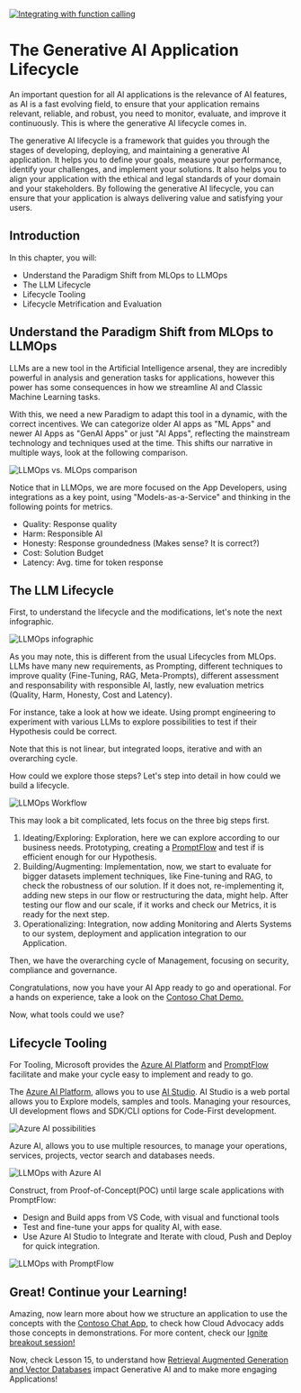 [![Integrating with function calling](./images/14-lesson-banner.png?wt.mc_idstudentamb_409460)](https://aka.ms/gen-ai-lesson14-gh?wt.mc_idstudentamb_409460)

# The Generative AI Application Lifecycle

An important question for all AI applications is the relevance of AI features, as AI is a fast evolving field, to ensure that your application remains relevant, reliable, and robust, you need to monitor, evaluate, and improve it continuously. This is where the generative AI lifecycle comes in.

The generative AI lifecycle is a framework that guides you through the stages of developing, deploying, and maintaining a generative AI application. It helps you to define your goals, measure your performance, identify your challenges, and implement your solutions. It also helps you to align your application with the ethical and legal standards of your domain and your stakeholders. By following the generative AI lifecycle, you can ensure that your application is always delivering value and satisfying your users.

## Introduction

In this chapter, you will:

- Understand the Paradigm Shift from MLOps to LLMOps
- The LLM Lifecycle
- Lifecycle Tooling
- Lifecycle Metrification and Evaluation

## Understand the Paradigm Shift from MLOps to LLMOps

LLMs are a new tool in the Artificial Intelligence arsenal, they are incredibly powerful in analysis and generation tasks for applications, however this power has some consequences in how we streamline AI and Classic Machine Learning tasks.

With this, we need a new Paradigm to adapt this tool in a dynamic, with the correct incentives. We can categorize older AI apps as "ML Apps" and newer AI Apps as "GenAI Apps" or just "AI Apps", reflecting the mainstream technology and techniques used at the time. This shifts our narrative in multiple ways, look at the following comparison.

![LLMOps vs. MLOps comparison](./images/01-llmops-shift.png?wt.mc_idstudentamb_409460)

Notice that in LLMOps, we are more focused on the App Developers, using integrations as a key point, using "Models-as-a-Service" and thinking in the following points for metrics.

- Quality: Response quality
- Harm: Responsible AI
- Honesty: Response groundedness (Makes sense? It is correct?)
- Cost: Solution Budget
- Latency: Avg. time for token response

## The LLM Lifecycle

First, to understand the lifecycle and the modifications, let's note the next infographic.

![LLMOps infographic](./images/02-llmops.png?wt.mc_idstudentamb_409460)

As you may note, this is different from the usual Lifecycles from MLOps. LLMs have many new requirements, as Prompting, different techniques to improve quality (Fine-Tuning, RAG, Meta-Prompts), different assessment and responsability with responsible AI, lastly, new evaluation metrics (Quality, Harm, Honesty, Cost and Latency).

For instance, take a look at how we ideate. Using prompt engineering to experiment with various LLMs to explore possibilities to test if their Hypothesis could be correct.

Note that this is not linear, but integrated loops, iterative and with an overarching cycle.

How could we explore those steps? Let's step into detail in how could we build a lifecycle.

![LLMOps Workflow](./images/03-llm-stage-flows.png?wt.mc_idstudentamb_409460)

This may look a bit complicated, lets focus on the three big steps first.

1. Ideating/Exploring: Exploration, here we can explore according to our business needs. Prototyping, creating a [PromptFlow](https://microsoft.github.io/promptflow/index.html?wt.mc_idstudentamb_409460) and test if is efficient enough for our Hypothesis.
1. Building/Augmenting: Implementation, now, we start to evaluate for bigger datasets implement techniques, like Fine-tuning and RAG, to check the robustness of our solution. If it does not, re-implementing it, adding new steps in our flow or restructuring the data, might help. After testing our flow and our scale, if it works and check our Metrics, it is ready for the next step.
1. Operationalizing: Integration, now adding Monitoring and Alerts Systems to our system, deployment and application integration to our Application.

Then, we have the overarching cycle of Management, focusing on security, compliance and governance.

Congratulations, now you have your AI App ready to go and operational. For a hands on experience, take a look on the [Contoso Chat Demo.](https://nitya.github.io/contoso-chat/?wt.mc_idstudentamb_409460)

Now, what tools could we use?

## Lifecycle Tooling

For Tooling, Microsoft provides the [Azure AI Platform](https://azure.microsoft.com/solutions/ai/?wt.mc_idstudentamb_409460) and [PromptFlow](https://microsoft.github.io/promptflow/index.html?wt.mc_idstudentamb_409460) facilitate and make your cycle easy to implement and ready to go.

The [Azure AI Platform](https://azure.microsoft.com/solutions/ai/?wt.mc_idstudentamb_409460), allows you to use [AI Studio](https://ai.azure.com/?wt.mc_idstudentamb_409460). AI Studio is a web portal allows you to Explore models, samples and tools. Managing your resources, UI development flows and SDK/CLI options for Code-First development.

![Azure AI possibilities](./images/04-azure-ai-platform.png?wt.mc_idstudentamb_409460)

Azure AI, allows you to use multiple resources, to manage your operations, services, projects, vector search and databases needs.

![LLMOps with Azure AI](./images/05-llm-azure-ai-prompt.png?wt.mc_idstudentamb_409460)

Construct, from Proof-of-Concept(POC) until large scale applications with PromptFlow:

- Design and Build apps from VS Code, with visual and functional tools
- Test and fine-tune your apps for quality AI, with ease.
- Use Azure AI Studio to Integrate and Iterate with cloud, Push and Deploy for quick integration.

![LLMOps with PromptFlow](./images/06-llm-promptflow.png?wt.mc_idstudentamb_409460)

## Great! Continue your Learning!

Amazing, now learn more about how we structure an application to use the concepts with the [Contoso Chat App](https://nitya.github.io/contoso-chat/?wt.mc_idstudentamb_409460), to check how Cloud Advocacy adds those concepts in demonstrations. For more content, check our [Ignite breakout session!
](https://www.youtube.com/watch?v=DdOylyrTOWg)

Now, check Lesson 15, to understand how [Retrieval Augmented Generation and Vector Databases](../15-rag-and-vector-databases/README.md?wt.mc_idstudentamb_409460) impact Generative AI and to make more engaging Applications!
